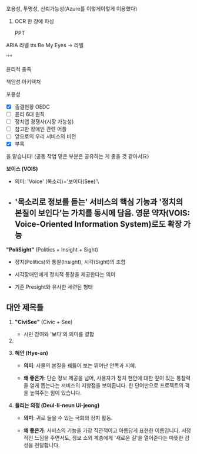 포용성, 투명성, 신뢰가능성(Azure를 이렇게이렇게 이용했다)




1. OCR  한 장에  파싱 
   
   PPT 

ARIA 라벨 tts Be My Eyes -> 라벨

''''

윤리적 충족

책임성 아키텍처

포용성

- [x] 출결현황 OEDC 
- [ ] 윤리 6대 원칙 
- [ ] 정치앱 경쟁사(시장 가능성) 
- [ ] 참고한 장애인 관련 어플 
- [ ] 앞으로의 우리 서비스의 비전
- [x] 부록

을 맡습니다! (공동 작업 맡은 부분은 공유하는 게 좋을 것 같아서요)

**보이스 (VOIS)**
- 의미: 'Voice' (목소리)+'보이다(See)'\
- '목소리로 정보를 듣는' 서비스의 핵심 기능과 '정치의 본질이 보인다'는 가치를 동시에 담음. 영문 약자(VOIS: Voice-Oriented Information System)로도 확장 가능
    - 
**"PoliSight"** (Politics + Insight + Sight)

- 정치(Politics)와 통찰(Insight), 시각(Sight)의 조합
    
- 시각장애인에게 정치적 통찰을 제공한다는 의미
    
- 기존 Presight와 유사한 세련된 형태
    

## 대안 제목들

1. **"CiviSee"** (Civic + See)
    
    - 시민 참여와 '보다'의 의미를 결합

2. 
        
3. **혜안 (Hye-an)**
    
    - **의미**: 사물의 본질을 꿰뚫어 보는 뛰어난 안목과 지혜.
        
    - **왜 좋은가**: 단순 정보 제공을 넘어, 사용자가 정치 현안에 대한 깊이 있는 통찰력을 얻게 돕는다는 서비스의 지향점을 보여줍니다. 한 단어만으로 프로젝트의 격을 높여주는 힘이 있습니다.
        
4. **들리는 의정 (Deul-li-neun Ui-jeong)**
    
    - **의미**: 귀로 들을 수 있는 국회의 정치 활동.
        
    - **왜 좋은가**: 서비스의 기능을 가장 직관적이고 아름답게 표현한 이름입니다. 서정적인 느낌을 주면서도, 정보 소외 계층에게 '새로운 길'을 열어준다는 따뜻한 감성을 전달합니다.